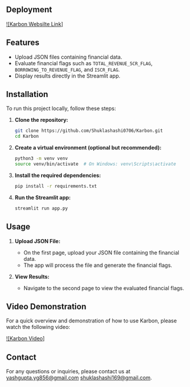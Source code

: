 ## Deployment
[![Karbon Websilte Link]](https://shuklashashi0706-karbon-frontendapp-z6mzll.streamlit.app/)

## Features

- Upload JSON files containing financial data.
- Evaluate financial flags such as `TOTAL_REVENUE_5CR_FLAG`, `BORROWING_TO_REVENUE_FLAG`, and `ISCR_FLAG`.
- Display results directly in the Streamlit app.

## Installation

To run this project locally, follow these steps:

1. **Clone the repository:**

    ```bash
    git clone https://github.com/Shuklashashi0706/Karbon.git
    cd Karbon
    ```

2. **Create a virtual environment (optional but recommended):**

    ```bash
    python3 -m venv venv
    source venv/bin/activate  # On Windows: venv\Scripts\activate
    ```

3. **Install the required dependencies:**

    ```bash
    pip install -r requirements.txt
    ```

4. **Run the Streamlit app:**

    ```bash
    streamlit run app.py
    ```

## Usage

1. **Upload JSON File:**
   - On the first page, upload your JSON file containing the financial data.
   - The app will process the file and generate the financial flags.

2. **View Results:**
   - Navigate to the second page to view the evaluated financial flags.

## Video Demonstration

For a quick overview and demonstration of how to use Karbon, please watch the following video:

[![Karbon Video]](https://www.youtube.com/watch?v=YourVideoID)


## Contact

For any questions or inquiries, please contact us at [yashgupta.yg856@gmail.com](mailto:yashgupta.yg856@gmail.com) [shuklashashi169@gmail.com](mailto:shuklashashi169@gmail.com).

